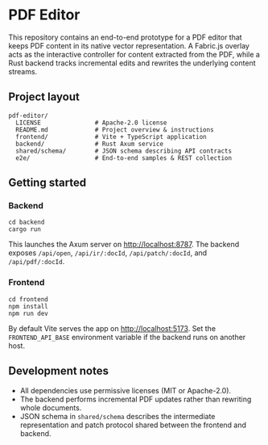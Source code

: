 # PDF Editor

This repository contains an end-to-end prototype for a PDF editor that keeps
PDF content in its native vector representation. A Fabric.js overlay acts as the
interactive controller for content extracted from the PDF, while a Rust backend
tracks incremental edits and rewrites the underlying content streams.

## Project layout

```
pdf-editor/
  LICENSE               # Apache-2.0 license
  README.md             # Project overview & instructions
  frontend/             # Vite + TypeScript application
  backend/              # Rust Axum service
  shared/schema/        # JSON schema describing API contracts
  e2e/                  # End-to-end samples & REST collection
```

## Getting started

### Backend

```
cd backend
cargo run
```

This launches the Axum server on <http://localhost:8787>. The backend exposes
`/api/open`, `/api/ir/:docId`, `/api/patch/:docId`, and `/api/pdf/:docId`.

### Frontend

```
cd frontend
npm install
npm run dev
```

By default Vite serves the app on <http://localhost:5173>. Set the
`FRONTEND_API_BASE` environment variable if the backend runs on another host.

## Development notes

* All dependencies use permissive licenses (MIT or Apache-2.0).
* The backend performs incremental PDF updates rather than rewriting whole
  documents.
* JSON schema in `shared/schema` describes the intermediate representation and
  patch protocol shared between the frontend and backend.
